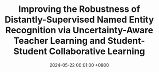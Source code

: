---
title:          Improving the Robustness of Distantly-Supervised Named Entity Recognition via Uncertainty-Aware Teacher Learning and Student-Student Collaborative Learning
date:           2024-05-22 00:01:00 +0800
selected:       true
pub:            "ACL"
pub_date:       "2024"

  
cover:          assets/images/covers/censor.png
authors:
  - Shuzheng Si
  - Helan Hu 
  - Haozhe Zhao
  - Shuang Zeng
  - Kaikai An
  - Zefan Cai
  - Baobao Chang
links:
  Paper: https://arxiv.org/abs/2311.08010
  Code: https://github.com/S1s-Z/CENSOR
---